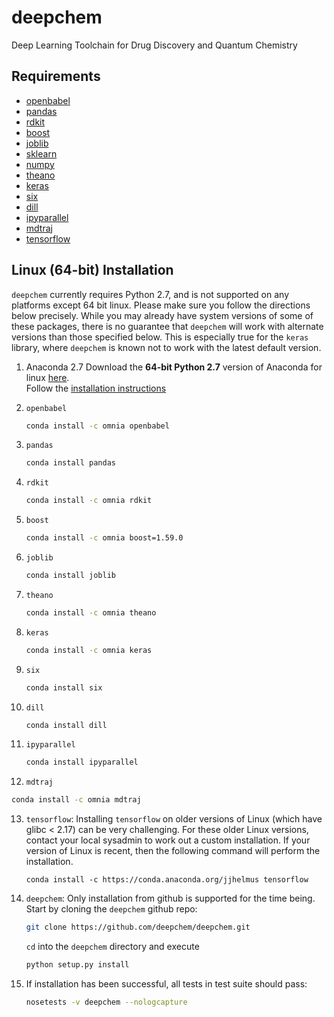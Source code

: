 deepchem
=============

Deep Learning Toolchain for Drug Discovery and Quantum Chemistry

Requirements
------------
* [openbabel](http://openbabel.org/wiki/Main_Page)
* [pandas](http://pandas.pydata.org/)
* [rdkit](http://www.rdkit.org/docs/Install.html)
* [boost](http://www.boost.org/)
* [joblib](https://pypi.python.org/pypi/joblib)
* [sklearn](https://github.com/scikit-learn/scikit-learn.git)
* [numpy](https://store.continuum.io/cshop/anaconda/)
* [theano](http://deeplearning.net/software/theano/)
* [keras](http://keras.io)
* [six](https://pypi.python.org/pypi/six)
* [dill](https://pypi.python.org/pypi/dill)
* [ipyparallel](https://ipyparallel.readthedocs.io/en/latest/)
* [mdtraj](http://mdtraj.org/)
* [tensorflow](https://www.tensorflow.org/)

Linux (64-bit) Installation 
---------------------------

```deepchem``` currently requires Python 2.7, and is not supported on any platforms except 64 bit linux. Please make sure you follow the directions below precisely. While you may already have system versions of some of these packages, there is no guarantee that `deepchem` will work with alternate versions than those specified below. This is especially true for the `keras` library, where `deepchem` is known not to work with the latest default version.

1. Anaconda 2.7
   Download the **64-bit Python 2.7** version of Anaconda for linux [here](https://www.continuum.io/downloads#_unix).  
   Follow the [installation instructions](http://docs.continuum.io/anaconda/install#linux-install)

2. `openbabel`
   ```bash
   conda install -c omnia openbabel
   ```  
3. `pandas`  
   ```bash
   conda install pandas 
   ```
4. `rdkit`
   ```bash
   conda install -c omnia rdkit
   ```
5. `boost`
   ```bash
   conda install -c omnia boost=1.59.0
   ```
6. `joblib`
   ```bash
   conda install joblib 
   ```
7. `theano`
   ```bash
   conda install -c omnia theano
   ```
8. `keras`
   ```bash
   conda install -c omnia keras
   ```
9. `six`
   ```bash
   conda install six
   ```
10. `dill`
    ```bash
    conda install dill
    ```

11. `ipyparallel`
    ```bash
    conda install ipyparallel
    ```

12. `mdtraj`
   ```bash
   conda install -c omnia mdtraj
   ```

13. `tensorflow`: Installing `tensorflow` on older versions of Linux (which
    have glibc < 2.17) can be very challenging. For these older Linux versions,
    contact your local sysadmin to work out a custom installation. If your
    version of Linux is recent, then the following command will perform the
    installation.
    ```
    conda install -c https://conda.anaconda.org/jjhelmus tensorflow
    ```

14. `deepchem`: Only installation from github is supported for the time being. Start by cloning the `deepchem` github repo:
    ```bash
    git clone https://github.com/deepchem/deepchem.git
    ```
    `cd` into the `deepchem` directory and execute
    ```bash
    python setup.py install
    ```

15. If installation has been successful, all tests in test suite should pass:
    ```bash
    nosetests -v deepchem --nologcapture 
    ```

